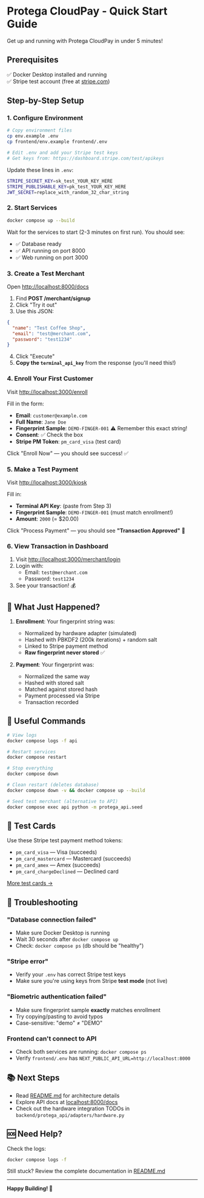 # Protega CloudPay - Quick Start Guide

Get up and running with Protega CloudPay in under 5 minutes!

## Prerequisites

✅ Docker Desktop installed and running  
✅ Stripe test account (free at [stripe.com](https://stripe.com))

## Step-by-Step Setup

### 1. Configure Environment

```bash
# Copy environment files
cp env.example .env
cp frontend/env.example frontend/.env

# Edit .env and add your Stripe test keys
# Get keys from: https://dashboard.stripe.com/test/apikeys
```

Update these lines in `.env`:
```bash
STRIPE_SECRET_KEY=sk_test_YOUR_KEY_HERE
STRIPE_PUBLISHABLE_KEY=pk_test_YOUR_KEY_HERE
JWT_SECRET=replace_with_random_32_char_string
```

### 2. Start Services

```bash
docker compose up --build
```

Wait for the services to start (2-3 minutes on first run). You should see:
- ✅ Database ready
- ✅ API running on port 8000
- ✅ Web running on port 3000

### 3. Create a Test Merchant

Open [http://localhost:8000/docs](http://localhost:8000/docs)

1. Find **POST /merchant/signup**
2. Click "Try it out"
3. Use this JSON:
```json
{
  "name": "Test Coffee Shop",
  "email": "test@merchant.com",
  "password": "test1234"
}
```
4. Click "Execute"
5. **Copy the `terminal_api_key`** from the response (you'll need this!)

### 4. Enroll Your First Customer

Visit [http://localhost:3000/enroll](http://localhost:3000/enroll)

Fill in the form:
- **Email**: `customer@example.com`
- **Full Name**: `Jane Doe`
- **Fingerprint Sample**: `DEMO-FINGER-001` ⚠️ Remember this exact string!
- **Consent**: ✅ Check the box
- **Stripe PM Token**: `pm_card_visa` (test card)

Click "Enroll Now" — you should see success! ✅

### 5. Make a Test Payment

Visit [http://localhost:3000/kiosk](http://localhost:3000/kiosk)

Fill in:
- **Terminal API Key**: (paste from Step 3)
- **Fingerprint Sample**: `DEMO-FINGER-001` (must match enrollment!)
- **Amount**: `2000` (= $20.00)

Click "Process Payment" — you should see **"Transaction Approved"** 🎉

### 6. View Transaction in Dashboard

1. Visit [http://localhost:3000/merchant/login](http://localhost:3000/merchant/login)
2. Login with:
   - Email: `test@merchant.com`
   - Password: `test1234`
3. See your transaction! 💰

## 🎯 What Just Happened?

1. **Enrollment**: Your fingerprint string was:
   - Normalized by hardware adapter (simulated)
   - Hashed with PBKDF2 (200k iterations) + random salt
   - Linked to Stripe payment method
   - **Raw fingerprint never stored** ✅

2. **Payment**: Your fingerprint was:
   - Normalized the same way
   - Hashed with stored salt
   - Matched against stored hash
   - Payment processed via Stripe
   - Transaction recorded

## 🔧 Useful Commands

```bash
# View logs
docker compose logs -f api

# Restart services
docker compose restart

# Stop everything
docker compose down

# Clean restart (deletes database)
docker compose down -v && docker compose up --build

# Seed test merchant (alternative to API)
docker compose exec api python -m protega_api.seed
```

## 🧪 Test Cards

Use these Stripe test payment method tokens:

- `pm_card_visa` — Visa (succeeds)
- `pm_card_mastercard` — Mastercard (succeeds)
- `pm_card_amex` — Amex (succeeds)
- `pm_card_chargeDeclined` — Declined card

[More test cards →](https://stripe.com/docs/testing)

## 🐛 Troubleshooting

### "Database connection failed"
- Make sure Docker Desktop is running
- Wait 30 seconds after `docker compose up`
- Check: `docker compose ps` (db should be "healthy")

### "Stripe error"
- Verify your `.env` has correct Stripe test keys
- Make sure you're using keys from Stripe **test mode** (not live)

### "Biometric authentication failed"
- Make sure fingerprint sample **exactly** matches enrollment
- Try copying/pasting to avoid typos
- Case-sensitive: "demo" ≠ "DEMO"

### Frontend can't connect to API
- Check both services are running: `docker compose ps`
- Verify `frontend/.env` has `NEXT_PUBLIC_API_URL=http://localhost:8000`

## 📚 Next Steps

- Read [README.md](README.md) for architecture details
- Explore API docs at [localhost:8000/docs](http://localhost:8000/docs)
- Check out the hardware integration TODOs in `backend/protega_api/adapters/hardware.py`

## 🆘 Need Help?

Check the logs:
```bash
docker compose logs -f
```

Still stuck? Review the complete documentation in [README.md](README.md)

---

**Happy Building! 🚀**

